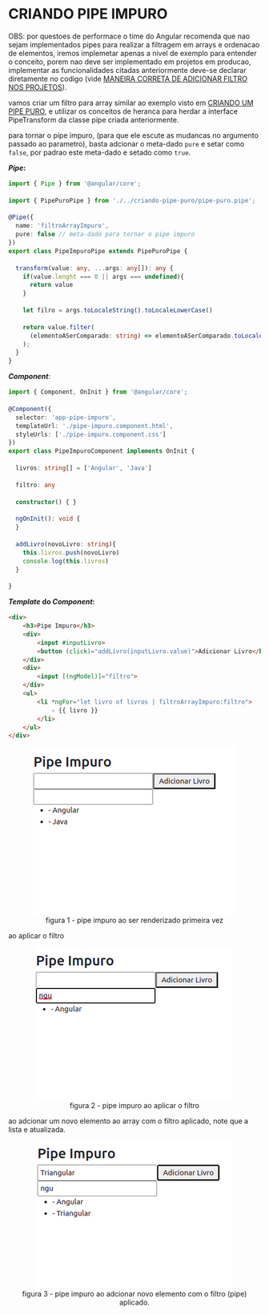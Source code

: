 # __CRIANDO PIPE IMPURO__

OBS: por questoes de performace o time do Angular recomenda que nao sejam implementados pipes para realizar a filtragem em arrays e ordenacao de elementos, iremos implemetar apenas a nivel de exemplo para entender o conceito, porem nao deve ser implementado em projetos em producao, implementar as funcionalidades citadas anteriormente deve-se declarar diretamente no codigo (vide [MANEIRA CORRETA DE ADICIONAR FILTRO NOS PROJETOS](07-maneira-correta-de-adicionar-filtro-nos-projetos.md)).

vamos criar um filtro para array similar ao exemplo visto em [CRIANDO UM PIPE PURO](05-criando-pipe-puro.md), e utilizar os conceitos de heranca para herdar a interface PipeTransform da classe pipe criada anteriormente.

para tornar o pipe impuro, (para que ele escute as mudancas no argumento passado ao parametro), basta adcionar o meta-dado `pure` e setar como `false`, por padrao este meta-dado e setado como `true`.

___Pipe_:__
```typescript
import { Pipe } from '@angular/core';

import { PipePuroPipe } from './../criando-pipe-puro/pipe-puro.pipe';

@Pipe({
  name: 'filtroArrayImpuro',
  pure: false // meta-dado para tornar o pipe impuro
})
export class PipeImpuroPipe extends PipePuroPipe {

  transform(value: any, ...args: any[]): any {
    if(value.lenght === 0 || args === undefined){
      return value
    }
    
    let filro = args.toLocaleString().toLocaleLowerCase()
    
    return value.filter(
      (elementoASerComparado: string) => elementoASerComparado.toLocaleLowerCase().includes(filro)
    );
  }
}
```
___Component__:_
```typescript
import { Component, OnInit } from '@angular/core';

@Component({
  selector: 'app-pipe-impuro',
  templateUrl: './pipe-impuro.component.html',
  styleUrls: ['./pipe-impuro.component.css']
})
export class PipeImpuroComponent implements OnInit {

  livros: string[] = ['Angular', 'Java']

  filtro: any

  constructor() { }

  ngOnInit(): void {
  }

  addLivro(novoLivro: string){
    this.livros.push(novoLivro)
    console.log(this.livros)
  }

}
```
___Template_ do _Component_:__

```HTML
<div>
    <h3>Pipe Impuro</h3>
    <div>
        <input #inputLivro>
        <button (click)="addLivro(inputLivro.value)">Adicionar Livro</button>
    </div>
    <div>
        <input [(ngModel)]="filtro">
    </div>
    <ul>
        <li *ngFor="let livro of livros | filtroArrayImpuro:filtro">
            - {{ livro }}
        </li>
    </ul>
</div>
```
<p align="center">
    <img src="img/pipe-impuro-primeira-renderizacao.png"><br>
    figura 1 - pipe impuro ao ser renderizado primeira vez
</p>

ao aplicar o filtro

<p align="center">
    <img src="img/pipe-impuro-ao-aplicar-o-filtro.png"><br>
    figura 2 - pipe impuro ao aplicar o filtro
</p>

ao adcionar um novo elemento ao array com o filtro aplicado, note que a lista e atualizada.

<p align="center">
    <img src="img/pipe-impuro-ao-adiconar-elemento-com-filtro-aplicado.png"><br>
    figura 3 - pipe impuro ao adcionar novo elemento com o filtro (pipe) aplicado.
</p>

